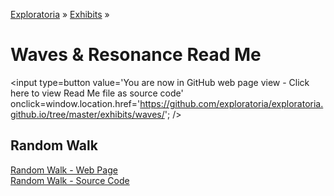 [Exploratoria]( http://exploratoria.github.io ) &raquo; [Exhibits]( http://exploratoria.github.io/exhibits/ ) &raquo;

Waves & Resonance Read Me
====

<span style=display:none; >[You are now in GitHub source code view - click here to view Read Me file as a web page]( http://exploratoria.github.io/exhibits/waves/index.html "View file as a web page." ) </span>
<input type=button value='You are now in GitHub web page view - Click here to view Read Me file as source code' onclick=window.location.href='https://github.com/exploratoria/exploratoria.github.io/tree/master/exhibits/waves/'; />

## Random Walk

[Random Walk - Web Page]( http://exploratoria.github.io/exhibits/heat/random-walk/index.html )  
[Random Walk - Source Code]( https://github.com/exploratoria/exploratoria.github.io/tree/master/exhibits/heat/random-walk/ )

